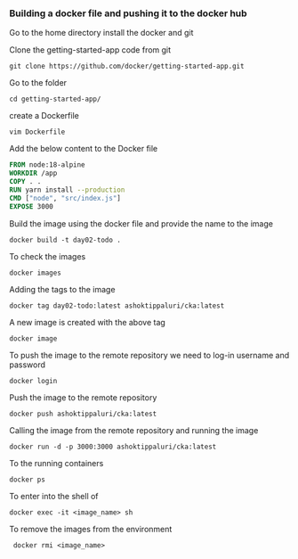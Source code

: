 ### Building a docker file and pushing it to the docker hub

Go to the home directory install the docker and git 

Clone the getting-started-app code from git
   
    git clone https://github.com/docker/getting-started-app.git

Go to the folder

    cd getting-started-app/

create a Dockerfile 
    
    vim Dockerfile

Add the below content to the Docker file

``` Dockerfile
FROM node:18-alpine
WORKDIR /app
COPY . .
RUN yarn install --production
CMD ["node", "src/index.js"]
EXPOSE 3000
```

Build the image using the docker file and provide the name to the image
 
    docker build -t day02-todo .

To check the images

    docker images

Adding the tags to the image

    docker tag day02-todo:latest ashoktippaluri/cka:latest

A new image is created with the above tag

    docker image

To push the image to the remote repository we need to log-in username and password
    
    docker login

Push the image to the remote repository
    
    docker push ashoktippaluri/cka:latest

Calling the image from the remote repository and running the image

    docker run -d -p 3000:3000 ashoktippaluri/cka:latest

To the running containers

    docker ps 

To enter into the shell of 

    docker exec -it <image_name> sh
    
To remove the images from the environment 

     docker rmi <image_name>  
